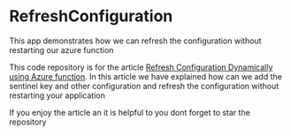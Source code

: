 # RefreshConfiguration
This app demonstrates how we can refresh the configuration without restarting our azure function

This code repository is for the article [Refresh Configuration Dynamically using Azure function](https://dotnetgik.com/2022/09/09/refresh-azure-app-configuration-in-azure-functions-and-console-applications/).
In this article we have explained how can we add the sentinel key and other configuration and refresh the configuration without restarting your application

If you enjoy the article an it is helpful to you dont forget to star the repository
